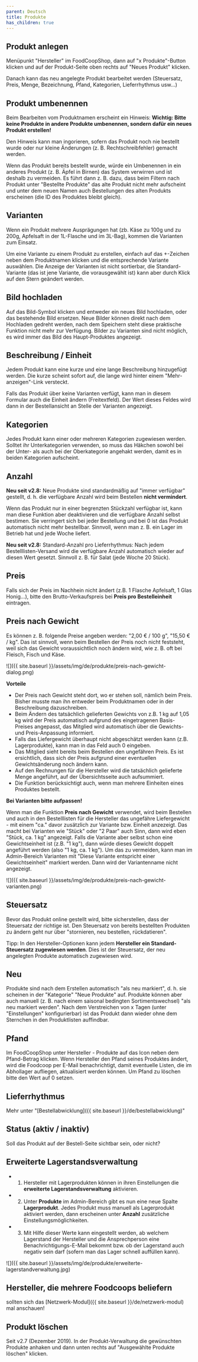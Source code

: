```yaml
---
parent: Deutsch
title: Produkte
has_children: true
---
```

## Produkt anlegen

Menüpunkt "Hersteller" im FoodCoopShop, dann auf "x Produkte"-Button klicken und auf der Produkt-Seite oben rechts auf "Neues Produkt" klicken.

Danach kann das neu angelegte Produkt bearbeitet werden (Steuersatz, Preis, Menge, Bezeichnung, Pfand, Kategorien, Lieferrhythmus usw...)

## Produkt umbenennen

Beim Bearbeiten vom Produktnamen erscheint ein Hinweis: **Wichtig: Bitte keine Produkte in andere Produkte umbenennen, sondern dafür ein neues Produkt erstellen!**

Den Hinweis kann man ingorieren, sofern das Produkt noch nie bestellt wurde oder nur kleine Änderungen (z. B. Rechtschreibfehler) gemacht werden.

Wenn das Produkt bereits bestellt wurde, würde ein Umbenennen in ein anderes Produkt (z. B. Äpfel in Birnen) das System verwirren und ist deshalb zu vermeiden. Es führt dann z. B. dazu, dass beim Filtern nach Produkt unter "Bestellte Produkte" das alte Produkt nicht mehr aufscheint und unter dem neuen Namen auch Bestellungen des alten Produkts erscheinen (die ID des Produktes bleibt gleich).

## Varianten

Wenn ein Produkt mehrere Ausprägungen hat (zb. Käse zu 100g und zu 200g, Apfelsaft in der 1L-Flasche und im 3L-Bag), kommen die Varianten zum Einsatz.

Um eine Variante zu einem Produkt zu erstellen, einfach auf das +-Zeichen neben dem Produktnamen klicken und die entsprechende Variante auswählen. Die Anzeige der Varianten ist nicht sortierbar, die Standard-Variante (das ist jene Variante, die vorausgewählt ist) kann aber durch Klick auf den Stern geändert werden.

## Bild hochladen

Auf das Bild-Symbol klicken und entweder ein neues Bild hochladen, oder das bestehende Bild ersetzen. Neue Bilder können direkt nach dem Hochladen gedreht werden, nach dem Speichern steht diese praktische Funktion nicht mehr zur Verfügung. Bilder zu Varianten sind nicht möglich, es wird immer das Bild des Haupt-Produktes angezeigt.

## Beschreibung / Einheit

Jedem Produkt kann eine kurze und eine lange Beschreibung hinzugefügt werden. Die kurze scheint sofort auf, die lange wird hinter einem "Mehr-anzeigen"-Link versteckt.

Falls das Produkt über keine Varianten verfügt, kann man in diesem Formular auch die Einheit ändern (Freitextfeld). Der Wert dieses Feldes wird dann in der Bestellansicht an Stelle der Varianten angezeigt.

## Kategorien

Jedes Produkt kann einer oder mehreren Kategorien zugewiesen werden. Solltet ihr Unterkategorien verwenden, so muss das Häkchen sowohl bei der Unter- als auch bei der Oberkategorie angehakt werden, damit es in beiden Kategorien aufscheint.

## Anzahl

**Neu seit v2.8:** Neue Produkte sind standardmäßig auf "immer verfügbar" <i class="fas fa-infinity ok"></i> gestellt, d. h. die verfügbare Anzahl wird beim Bestellen **nicht vermindert**.

Wenn das Produkt nur in einer begrenzten Stückzahl verfügbar ist, kann man diese Funktion aber deaktivieren und die verfügbare Anzahl selbst bestimen. Sie verringert sich bei jeder Bestellung und bei 0 ist das Produkt automatisch nicht mehr bestellbar. Sinnvoll, wenn man z. B. ein Lager im Betrieb hat und jede Woche liefert.

**Neu seit v2.8:** Standard-Anzahl pro Lieferrhythmus: Nach jedem Bestelllisten-Versand wird die verfügbare Anzahl automatisch wieder auf diesen Wert gesetzt. Sinnvoll z. B. für Salat (jede Woche 20 Stück).

## Preis

Falls sich der Preis im Nachhein nicht ändert (z.B. 1 Flasche Apfelsaft, 1 Glas Honig...), bitte den Brutto-Verkaufspreis bei **Preis pro Bestelleinheit** eintragen. 

## Preis nach Gewicht

Es können z. B. folgende Preise angeben werden: "2,00 € / 100 g", "15,50 € / kg". Das ist sinnvoll, wenn beim Bestellen der Preis noch nicht feststeht, weil sich das Gewicht voraussichtlich noch ändern wird, wie z. B. oft bei Fleisch, Fisch und Käse.

![]({{ site.baseurl }}/assets/img/de/produkte/preis-nach-gewicht-dialog.png)

**Vorteile**

* Der Preis nach Gewicht steht dort, wo er stehen soll, nämlich beim Preis. Bisher musste man ihn entweder beim Produktnamen oder in der Beschreibung dazuschreiben.
* Beim Ändern des tatsächlich gelieferten Gewichts von z.B. 1 kg auf 1,05 kg wird der Preis automatisch aufgrund des eingetragenen Basis-Preises angepasst, das Mitglied wird automatisch über die Gewichts- und Preis-Anpassung informiert.
* Falls das Liefergewicht überhaupt nicht abgeschätzt werden kann (z.B. Lagerprodukte), kann man in das Feld auch 0 eingeben.
* Das Mitglied sieht bereits beim Bestellen den ungefähren Preis. Es ist ersichtlich, dass sich der Preis aufgrund einer eventuellen Gewichtsänderung noch ändern kann.
* Auf den Rechnungen für die Hersteller wird die tatsächlich gelieferte Menge angeführt, auf der Übersichtsseite auch aufsummiert.
* Die Funktion berücksichtigt auch, wenn man mehrere Einheiten eines Produktes bestellt.

**Bei Varianten bitte aufpassen!**

Wenn man die Funktion **Preis nach Gewicht** verwendet, wird beim Bestellen und auch in den Bestelllisten für die Hersteller das ungefähre Liefergewicht - mit einem "ca." davor zusätzlich zur Variante bzw. Einheit anzezeigt. Das macht bei Varianten wie "Stück" oder "2 Paar" auch Sinn, dann wird eben "Stück, ca. 1 kg" angezeigt. Falls die Variante aber selbst schon eine Gewichtseinheit ist (z.B. "1 kg"), dann würde dieses Gewicht doppelt angeführt werden (also "1 kg, ca. 1 kg"). Um das zu vermeiden, kann man im Admin-Bereich Varianten mit "Diese Variante entspricht einer Gewichtseinheit" markiert werden. Dann wird der Variantenname nicht angezeigt.

![]({{ site.baseurl }}/assets/img/de/produkte/preis-nach-gewicht-varianten.png)

## Steuersatz

Bevor das Produkt online gestellt wird, bitte sicherstellen, dass der Steuersatz der richtige ist. Den Steuersatz von bereits bestellten Produkten zu ändern geht nur über "stornieren, neu bestellen, rückdatieren".

Tipp: In den Hersteller-Optionen kann jedem **Hersteller ein Standard-Steuersatz zugewiesen werden**. Dies ist der Steuersatz, der neu angelegten Produkte automatisch zugewiesen wird.

## Neu

Produkte sind nach dem Erstellen automatisch "als neu markiert", d. h. sie scheinen in der "Kategorie" "Neue Produkte" auf. Produkte können aber auch manuell (z. B. nach einem saisonal bedingten Sortimentswechsel) "als neu markiert werden". Nach dem Verstreichen von x Tagen (unter "Einstellungen" konfigurierbar) ist das Produkt dann wieder ohne dem Sternchen in den Produktlisten auffindbar.

## Pfand

Im FoodCoopShop unter Hersteller - Produkte auf das Icon neben dem Pfand-Betrag klicken. Wenn Hersteller den Pfand seines Produktes ändert, wird die Foodcoop per E-Mail benachrichtigt, damit eventuelle Listen, die im Abhollager aufliegen, aktualisiert werden können. Um Pfand zu löschen bitte den Wert auf 0 setzen.

## Lieferrhythmus
Mehr unter "[Bestellabwicklung]({{ site.baseurl }}/de/bestellabwicklung)"

## Status (aktiv / inaktiv)

Soll das Produkt auf der Bestell-Seite sichtbar sein, oder nicht?

## Erweiterte Lagerstandsverwaltung

* 1) Hersteller mit Lagerprodukten können in ihren Einstellungen die **erweiterte Lagerstandsverwaltung** aktivieren.

* 2) Unter **Produkte** im Admin-Bereich gibt es nun eine neue Spalte **Lagerprodukt**. Jedes Produkt muss manuell als Lagerprodukt aktiviert werden, dann erscheinen unter **Anzahl** zusätzliche Einstellungsmöglichkeiten.

* 3) Mit Hilfe dieser Werte kann eingestellt werden, ab welchem Lagerstand der Hersteller und die Ansprechperson eine Benachrichtigungs-E-Mail bekommt bzw. ob der Lagerstand auch negativ sein darf (sofern man das Lager schnell auffüllen kann).

![]({{ site.baseurl }}/assets/img/de/produkte/erweiterte-lagerstandverwaltung.jpg)

## Hersteller, die mehrere Foodcoops beliefern
sollten sich das [Netzwerk-Modul]({{ site.baseurl }}/de/netzwerk-modul) mal anschauen!

## Produkt löschen
Seit v2.7 (Dezember 2019). In der Produkt-Verwaltung die gewünschten Produkte anhaken und dann unten rechts auf "Ausgewählte Produkte löschen" klicken.
